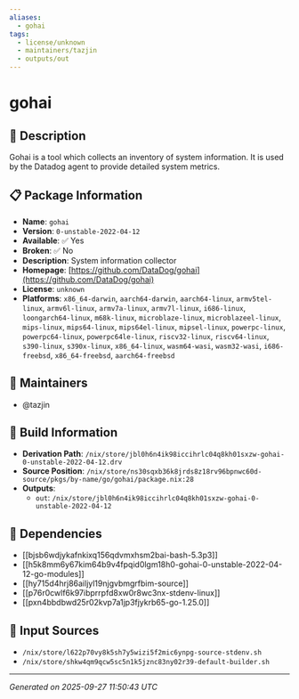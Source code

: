 ```yaml
---
aliases:
  - gohai
tags:
  - license/unknown
  - maintainers/tazjin
  - outputs/out
---
```


# gohai

## 📝 Description

Gohai is a tool which collects an inventory of system
information. It is used by the Datadog agent to provide detailed
system metrics.


## 📋 Package Information

- **Name**: `gohai`
- **Version**: `0-unstable-2022-04-12`
- **Available**: ✅ Yes
- **Broken**: ✅ No
- **Description**: System information collector
- **Homepage**: [https://github.com/DataDog/gohai](https://github.com/DataDog/gohai)
- **License**: `unknown`
- **Platforms**: `x86_64-darwin`, `aarch64-darwin`, `aarch64-linux`, `armv5tel-linux`, `armv6l-linux`, `armv7a-linux`, `armv7l-linux`, `i686-linux`, `loongarch64-linux`, `m68k-linux`, `microblaze-linux`, `microblazeel-linux`, `mips-linux`, `mips64-linux`, `mips64el-linux`, `mipsel-linux`, `powerpc-linux`, `powerpc64-linux`, `powerpc64le-linux`, `riscv32-linux`, `riscv64-linux`, `s390-linux`, `s390x-linux`, `x86_64-linux`, `wasm64-wasi`, `wasm32-wasi`, `i686-freebsd`, `x86_64-freebsd`, `aarch64-freebsd`
## 👥 Maintainers

- @tazjin


## 🔧 Build Information

- **Derivation Path**: `/nix/store/jbl0h6n4ik98iccihrlc04q8kh01sxzw-gohai-0-unstable-2022-04-12.drv`
- **Source Position**: `/nix/store/ns30sqxb36k8jrds8z18rv96bpnwc60d-source/pkgs/by-name/go/gohai/package.nix:28`
- **Outputs**:
  - `out`:  `/nix/store/jbl0h6n4ik98iccihrlc04q8kh01sxzw-gohai-0-unstable-2022-04-12`

## 🔗 Dependencies

- [[bjsb6wdjykafnkixq156qdvmxhsm2bai-bash-5.3p3]]
- [[h5k8mm6y67kim64b9v4fpqid0lgm18h0-gohai-0-unstable-2022-04-12-go-modules]]
- [[hy715d4hrj86ailjyl19njgvbmgrfbim-source]]
- [[p76r0cwlf6k97ibprrpfd8xw0r8wc3nx-stdenv-linux]]
- [[pxn4bbdbwd25r02kvp7a1jp3fjykrb65-go-1.25.0]]

## 📁 Input Sources

- `/nix/store/l622p70vy8k5sh7y5wizi5f2mic6ynpg-source-stdenv.sh`
- `/nix/store/shkw4qm9qcw5sc5n1k5jznc83ny02r39-default-builder.sh`

---
*Generated on 2025-09-27 11:50:43 UTC*
